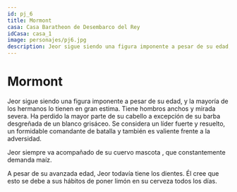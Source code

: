```yaml
---
id: pj_6
title: Mormont
casa: Casa Baratheon de Desembarco del Rey
idCasa: casa_1
image: personajes/pj6.jpg
description: Jeor sigue siendo una figura imponente a pesar de su edad, y la mayoría de los hermanos lo tienen en gran estima.  Tiene hombros anchos y mirada severa. Ha perdido...
---
```


#  Mormont

Jeor sigue siendo una figura imponente a pesar de su edad, y la mayoría de los hermanos lo tienen en gran estima.  Tiene hombros anchos y mirada severa. Ha perdido la mayor parte de su cabello a excepción de su barba desgreñada de un blanco grisáceo.  Se considera un líder fuerte y resuelto, un formidable comandante de batalla y también es valiente frente a la adversidad. 

Jeor siempre va acompañado de su cuervo mascota , que constantemente demanda maíz. 

A pesar de su avanzada edad, Jeor todavía tiene los dientes. Él cree que esto se debe a sus hábitos de poner limón en su cerveza todos los días. 
